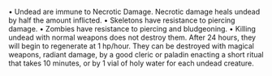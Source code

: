 • Undead are immune to Necrotic Damage. Necrotic damage heals undead by half the amount inflicted.
• Skeletons have resistance to piercing damage.
• Zombies have resistance to piercing and bludgeoning.
• Killing undead with normal weapons does not destroy them. After 24 hours, they will begin to regenerate at 1 hp/hour. They can be destroyed with magical weapons, radiant damage, by a good cleric or paladin enacting a short ritual that takes 10 minutes, or by 1 vial of holy water for each undead creature.